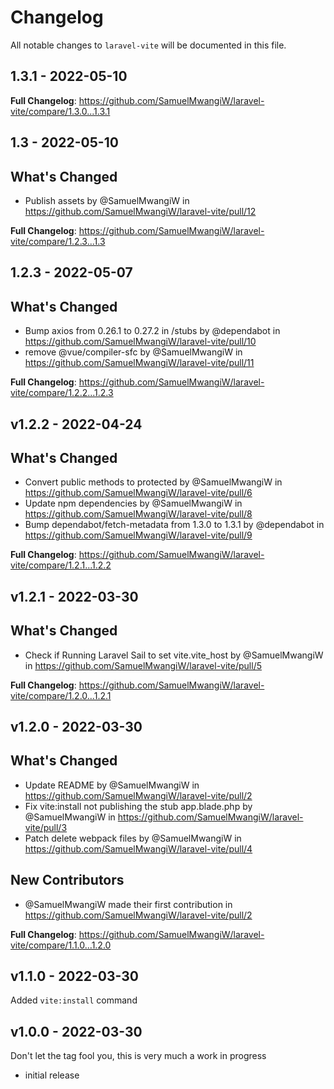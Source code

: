 # Changelog

All notable changes to `laravel-vite` will be documented in this file.

## 1.3.1 - 2022-05-10

**Full Changelog**: https://github.com/SamuelMwangiW/laravel-vite/compare/1.3.0...1.3.1

## 1.3 - 2022-05-10

## What's Changed

- Publish assets by @SamuelMwangiW in https://github.com/SamuelMwangiW/laravel-vite/pull/12

**Full Changelog**: https://github.com/SamuelMwangiW/laravel-vite/compare/1.2.3...1.3

## 1.2.3 - 2022-05-07

## What's Changed

- Bump axios from 0.26.1 to 0.27.2 in /stubs by @dependabot in https://github.com/SamuelMwangiW/laravel-vite/pull/10
- remove @vue/compiler-sfc by @SamuelMwangiW in https://github.com/SamuelMwangiW/laravel-vite/pull/11

**Full Changelog**: https://github.com/SamuelMwangiW/laravel-vite/compare/1.2.2...1.2.3

## v1.2.2 - 2022-04-24

## What's Changed

- Convert public methods to protected by @SamuelMwangiW in https://github.com/SamuelMwangiW/laravel-vite/pull/6
- Update npm dependencies by @SamuelMwangiW in https://github.com/SamuelMwangiW/laravel-vite/pull/8
- Bump dependabot/fetch-metadata from 1.3.0 to 1.3.1 by @dependabot in https://github.com/SamuelMwangiW/laravel-vite/pull/9

**Full Changelog**: https://github.com/SamuelMwangiW/laravel-vite/compare/1.2.1...1.2.2

## v1.2.1 - 2022-03-30

## What's Changed

- Check if Running Laravel Sail to set vite.vite_host by @SamuelMwangiW in https://github.com/SamuelMwangiW/laravel-vite/pull/5

**Full Changelog**: https://github.com/SamuelMwangiW/laravel-vite/compare/1.2.0...1.2.1

## v1.2.0 - 2022-03-30

## What's Changed

- Update README by @SamuelMwangiW in https://github.com/SamuelMwangiW/laravel-vite/pull/2
- Fix vite:install not publishing the stub app.blade.php by @SamuelMwangiW in https://github.com/SamuelMwangiW/laravel-vite/pull/3
- Patch delete webpack files by @SamuelMwangiW in https://github.com/SamuelMwangiW/laravel-vite/pull/4

## New Contributors

- @SamuelMwangiW made their first contribution in https://github.com/SamuelMwangiW/laravel-vite/pull/2

**Full Changelog**: https://github.com/SamuelMwangiW/laravel-vite/compare/1.1.0...1.2.0

## v1.1.0 - 2022-03-30

Added `vite:install` command

## v1.0.0 - 2022-03-30

Don't let the tag fool you, this is very much a work in progress

- initial release
